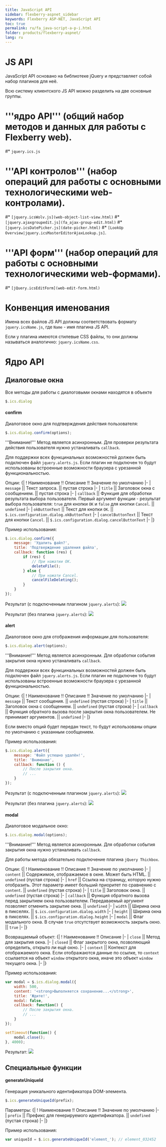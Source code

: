 ```yaml
---
title: JavaScript API
sidebar: flexberry-aspnet_sidebar
keywords: Flexberry ASP-NET, JavaScript API
toc: true
permalink: ru/fa_java-script-a-p-i.html
folder: products/flexberry-aspnet/
lang: ru
---
```


# JS API
JavaScript API основано на библиотеке jQuery и представляет собой набор плагинов для неё.
 	
Всю систему клиентского JS API можно разделить на две основные группы.
 	
# '''ядро API''' (общий набор методов и данных для работы с Flexberry web).
#* `jquery.ics.js`


# '''API контролов''' (набор операций для работы с основными технологическими web-контролами).
#* `[jquery.icsWolv.js](web-object-list-view.html)`
#* `[jquery.ajaxgroupedit.js](fa_ajax-group-edit.html)`
#* `[jquery.icsDatePicker.js](date-picker.html)`
#* `[LookUp Overview|jquery.icsMasterEditorAjaxLookup.js]`.


# '''API форм''' (набор операций для работы с основными технологическими web-формами).
#* `[jQuery.icsEditForm](web-edit-form.html)`


# Конвенция именования
Имена всех файлов JS API должны соответствовать формату `jquery.icsName.js`, где `Name` - имя плагина JS API.

Если у плагина имеются стилевые CSS файлы, то они должны называться аналогично: `jquery.icsName.css`.

# Ядро API

## Диалоговые окна
Все методы для работы с диалоговыми окнами находятся в объекте
```javascript
$.ics.dialog
```
#### confirm
Диалоговое окно для подтверждения действия пользователя:
```javascript
$.ics.dialog.confirm(options);
```
'''Внимание!''' Метод является асинхронным. Для проверки результата действия пользователя нужно устаналивать `callback`.

Для поддержки всех функцинальных возможностей должен быть подключен файл `jquery.alerts.js`. Если плагин не подключен то будут использованы встроенные возможности браузера с урезанной функциональностью.

Опции:
{|
! Наименование !! Описание !! Значение по умолчанию
|-
| `message` || Текст запроса. || пустая строка
|-
| `title` || Заголовок окна с сообщением. || пустая строка
|-
| `callback` || Функция для обработки результата выбора пользователя. Первый аргумент функции - результат выбора
пользователя: `true` для кнопки `OK` и `false` для кнопки `Cancel`. || `undefined`
|-
| `okButtonText` || Текст для кнопки `OK`. || `$.ics.configuration.dialog.okButtonText`
|-
| `cancelButtonText` || Текст для кнопки `Cancel`. || `$.ics.configuration.dialog.cancelButtonText`
|-
|}

Пример использования:
```javascript
$.ics.dialog.confirm({
    message: 'Удалить файл?',
    title: 'Подтверждение удаления файла',
    callback: function (res) {
        if (res) {
            // При нажатии OK.
            deleteFile();
        } else {
            // При нажати Cancel.
            cancelFileDeleting();
        }
    }
});
```

Результат (с подключенным плагином `jquery.alerts`):
![](/images/pages/img/page/JavaScriptAPI/jsapi_dialog_confirm.PNG)

Результат (без плагина `jquery.alerts`):
![](/images/pages/img/page/JavaScriptAPI/jsapi_dialog_confirm_without_plugin.png)

#### alert
Диалоговое окно для отображения информации для пользователя:
```javascript
$.ics.dialog.alert(options);
```
'''Внимание!''' Метод является асинхронным. Для обработки события закрытия окна нужно устаналивать `callback`.

Для поддержки всех функцинальных возможностей должен быть подключен файл `jquery.alerts.js`. Если плагин не подключен то будут использованы встроенные возможности браузера с урезанной функциональностью.

Опции:
{|
! Наименование !! Описание !! Значение по умолчанию
|-
| `message` || Текст сообщения. || `undefined` (пустая строка)
|-
| `title` || Заголовок окна с сообщением. || `undefined` (пустая строка)
|-
| `callback` || Функция обратного вызова после закрытия окна пользователем. Не принимает аргументов. || `undefined`
|-
|}

Если вместо опций будет передан текст, то будут использованы опции по умолчанию с указанным сообщением.

Пример использования:
```javascript
$.ics.dialog.alert({
    message: 'Файл успешно удалён!',
    title: 'Внимание',
    callback: function () {
        // После закрытия окна.
        // ...
    }
});
```

Результат (с подключенным плагином `jquery.alerts`):
![](/images/pages/img/page/JavaScriptAPI/jsapi_dialog_alert.png)

Результат (без плагина `jquery.alerts`):
![](/images/pages/img/page/JavaScriptAPI/jsapi_dialog_alert_without_plugin.png)

#### modal
Диалоговое модальное окно:
```javascript
$.ics.dialog.modal(options);
```
'''Внимание!''' Метод является асинхронным.  Для обработки события закрытия окна нужно устаналивать `callback`.

Для работы метода обязательно подключение плагина `jQuery Thickbox`.

Опции:
{|
! Наименование !! Описание !! Значение по умолчанию
|-
| `content` || Содержимое, отображаемое в окне. Может быть HTML. || `undefined` (пустая строка)
|-
| `href` || Ссылка на страницу, которую нужно отобразить. Этот параметр имеет больший приоритет по сравнению с `content`. || `undefined` (пустая строка)
|-
| `title` || Заголовок окна. || `undefined` (пустая строка)
|-
| `callback` || Функция обратного вызова перед закрытием окна пользователем. Передаваемый аргумент позволяет отменить закрытие окна. || `undefined`
|-
| `width` || Ширина окна в пикселях. || `$.ics.configuration.dialog.width`
|-
| `height` || Ширина окна в пикселях. || `$.ics.configuration.dialog.height`
|-
| `modal` || Флаг модального окна. В случае `true` отсутствует возможность закрыть окно. || `true`
|-
|}

Возвращаемый объект:
{|
! Наименование !! Описание
|-
| `close` || Метод для закрытия окна.
|-
| `closed` || Флаг закрытого окна, позволяющий определить, открыто ли ещё окно.
|-
| `context` || Контекст для отображаемого окна. Если отображаются данные по ссылке, то `context` ссылается на объект `window` открытого окна, иначе это объект `window` текущего окна.
|-
|}

Пример использования:
```javascript
var modal = $.ics.dialog.modal({
    width: 500,
    content: '<strong>Выполняется сохранение...</strong>',
    title: 'Ждите!',
    modal: false,
    callback: function() {
        // После закрытия окна.
        // ...
    }
});

setTimeout(function() {
    modal.close();
}, 4000);
```

Результат:
![](/images/pages/img/page/JavaScriptAPI/jsapi_dialog_modal.png)


## Специальные функции
#### generateUniqueId
Генерация уникального идентификатора DOM-элемента.
```javascript
$.ics.generateUniqueId(prefix);
```

Параметры:
{|
! Наименование !! Описание !! Значение по умолчанию
|-
| `prefix` || Префикс для генерируемого идентификатора. || `undefined` (пустая строка)
|-
|}

Пример использования:
```javascript
var uniqueId = $.ics.generateUniqueId('element_'); // element_032452
```
